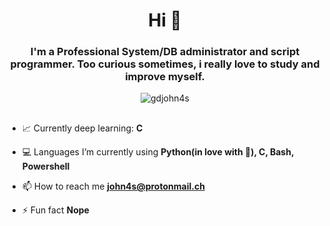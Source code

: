 <h1 align="center">Hi 👋</h1>
<h3 align="center">I'm a Professional System/DB administrator and script programmer.
Too curious sometimes, i really love to study and improve myself.</h3>

<p align="center"> <img src="https://komarev.com/ghpvc/?username=gdjohn4s&label=Profile%20views&color=0e75b6&style=flat" alt="gdjohn4s" /> </p>

##
- 📈 Currently deep learning: **C**

- 💻 Languages I’m currently using **Python(in love with 🐍), C, Bash, Powershell**

- 📫 How to reach me **john4s@protonmail.ch**

- ⚡ Fun fact **Nope**


